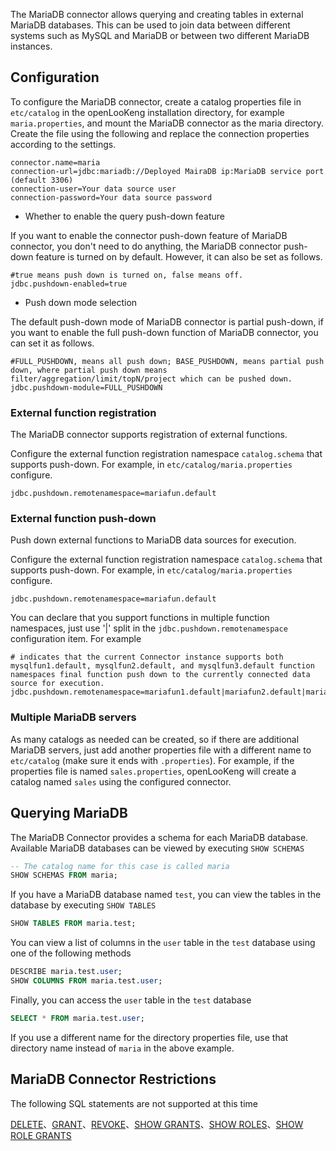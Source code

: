 The MariaDB connector allows querying and creating tables in external MariaDB databases. This can be used to join data between different systems such as MySQL and MariaDB or between two different MariaDB instances.

## Configuration

To configure the MariaDB connector, create a catalog properties file in `etc/catalog` in the openLooKeng installation directory, for example `maria.properties`, and mount the MariaDB connector as the maria directory. Create the file using the following and replace the connection properties according to the settings.

```properties
connector.name=maria
connection-url=jdbc:mariadb://Deployed MairaDB ip:MariaDB service port (default 3306)
connection-user=Your data source user
connection-password=Your data source password
```

- Whether to enable the query push-down feature

If you want to enable the connector push-down feature of MariaDB connector, you don't need to do anything, the MariaDB connector push-down feature is turned on by default. However, it can also be set as follows.

```properties
#true means push down is turned on, false means off.
jdbc.pushdown-enabled=true
```

- Push down mode selection

The default push-down mode of MariaDB connector is partial push-down, if you want to enable the full push-down function of MariaDB connector, you can set it as follows.

```properties
#FULL_PUSHDOWN, means all push down; BASE_PUSHDOWN, means partial push down, where partial push down means filter/aggregation/limit/topN/project which can be pushed down.
jdbc.pushdown-module=FULL_PUSHDOWN
```

### External function registration

The MariaDB connector supports registration of external functions.

Configure the external function registration namespace `catalog.schema` that supports push-down. For example, in `etc/catalog/maria.properties` configure.

```properties
jdbc.pushdown.remotenamespace=mariafun.default
```

### External function push-down

Push down external functions to MariaDB data sources for execution.

Configure the external function registration namespace `catalog.schema` that supports push-down. For example, in `etc/catalog/maria.properties` configure.

```properties
jdbc.pushdown.remotenamespace=mariafun.default
```

You can declare that you support functions in multiple function namespaces, just use '|' split in the `jdbc.pushdown.remotenamespace` configuration item. For example

```properties
# indicates that the current Connector instance supports both mysqlfun1.default, mysqlfun2.default, and mysqlfun3.default function namespaces final function push down to the currently connected data source for execution.
jdbc.pushdown.remotenamespace=mariafun1.default|mariafun2.default|mariafun3.default
```

### Multiple MariaDB servers

As many catalogs as needed can be created, so if there are additional MariaDB servers, just add another properties file with a different name to `etc/catalog` (make sure it ends with `.properties`). For example, if the properties file is named `sales.properties`, openLooKeng will create a catalog named `sales` using the configured connector.

## Querying MariaDB

The MariaDB Connector provides a schema for each MariaDB database. Available MariaDB databases can be viewed by executing `SHOW SCHEMAS`

```sql
-- The catalog name for this case is called maria
SHOW SCHEMAS FROM maria;
```

If you have a MariaDB database named `test`, you can view the tables in the database by executing `SHOW TABLES`

```sql
SHOW TABLES FROM maria.test;
```

You can view a list of columns in the `user` table in the `test` database using one of the following methods

```sql
DESCRIBE maria.test.user;
SHOW COLUMNS FROM maria.test.user;
```

Finally, you can access the `user` table in the `test` database

```sql
SELECT * FROM maria.test.user;
```

If you use a different name for the directory properties file, use that directory name instead of `maria` in the above example.

## MariaDB Connector Restrictions

The following SQL statements are not supported at this time

[DELETE](../sql/delete.md)、[GRANT](../sql/grant.md)、[REVOKE](../sql/revoke.md)、[SHOW GRANTS](../sql/show-grants.md)、[SHOW ROLES](../sql/show-roles.md)、[SHOW ROLE GRANTS](../sql/show-role-grants.md)